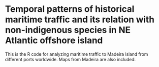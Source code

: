 # Temporal patterns of historical maritime traffic and its relation with non-indigenous species in NE Atlantic offshore island

This is the R code for analyzing maritime traffic to Madeira Island from different ports worldwide. Maps from Madeira are also included.


